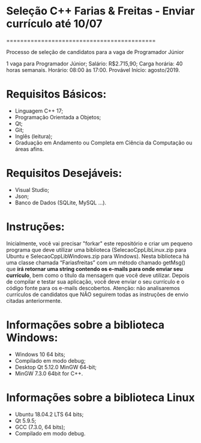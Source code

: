 # Seleção C++ Farias & Freitas - Enviar currículo até 10/07
===========================================

Processo de seleção de candidatos para a vaga de Programador Júnior
 
1 vaga para Programador Júnior;
Salário: R$2.715,90;
Carga horária: 40 horas semanais.
Horário: 08:00 às 17:00. 
Provável Início: agosto/2019.
 
Requisitos Básicos:
================
- Linguagem C++ 17;
- Programação Orientada a Objetos;
- Qt;
- Git;
- Inglês (leitura);
- Graduação em Andamento ou Completa em Ciência da Computação ou áreas afins.

 
Requisitos Desejáveis:
==================
- Visual Studio;
- Json;
- Banco de Dados (SQLite, MySQL ...).

 
Instruções:
=====================================
Inicialmente, você vai precisar "forkar" este repositório e criar um pequeno programa que deve utilizar uma biblioteca (SelecaoCppLibLinux.zip para Ubuntu e SelecaoCppLibWindows.zip para Windows). Nesta biblioteca há uma classe chamada “Fariasfreitas” com um método chamado getMsg() que <b>irá retornar uma string contendo os e-mails para onde enviar seu currículo</b>, bem como o título da mensagem que você deve utilizar. Depois de compilar e testar sua aplicação, você deve enviar o seu currículo e o código fonte para os e-mails descobertos. Atenção: não analisaremos currículos de candidatos que NÃO seguirem todas as instruções de envio citadas anteriormente.
 
 
Informações sobre a biblioteca Windows:
==================================
- Windows 10 64 bits;
- Compilado em modo debug;
- Desktop Qt 5.12.0 MinGW 64-bit;
- MinGW 7.3.0 64bit for C++.
 


Informações sobre a biblioteca Linux
==============================
- Ubuntu 18.04.2 LTS 64 bits;
- Qt 5.9.5;
- GCC (7.3.0, 64 bits); 
- Compilado em modo debug.
